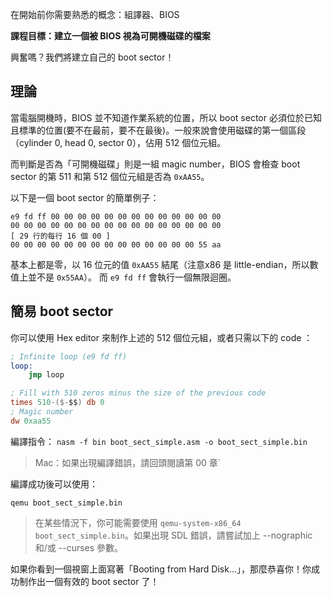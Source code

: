在開始前你需要熟悉的概念：組譯器、BIOS

**課程目標：建立一個被 BIOS 視為可開機磁碟的檔案**

興奮嗎？我們將建立自己的 boot sector！

理論
------

當電腦開機時，BIOS 並不知道作業系統的位置，所以 boot sector 必須位於已知且標準的位置(要不在最前，要不在最後)。一般來說會使用磁碟的第一個區段（cylinder 0, head 0, sector 0），佔用 512 個位元組。

而判斷是否為「可開機磁碟」則是一組 magic number，BIOS 會檢查 boot sector 的第 511 和第 512 個位元組是否為 `0xAA55`。

以下是一個 boot sector 的簡單例子：
```
e9 fd ff 00 00 00 00 00 00 00 00 00 00 00 00 00
00 00 00 00 00 00 00 00 00 00 00 00 00 00 00 00
[ 29 行的每行 16 個 00 ]
00 00 00 00 00 00 00 00 00 00 00 00 00 00 55 aa
```

基本上都是零，以 16 位元的值 `0xAA55` 結尾（注意x86 是 little-endian，所以數值上並不是 `0x55AA`）。
而 `e9 fd ff` 會執行一個無限迴圈。

簡易 boot sector
-----------------

你可以使用 Hex editor 來制作上述的 512 個位元組，或者只需以下的 code ：

```nasm
; Infinite loop (e9 fd ff)
loop:
    jmp loop 

; Fill with 510 zeros minus the size of the previous code
times 510-($-$$) db 0
; Magic number
dw 0xaa55 
```

編譯指令：
`nasm -f bin boot_sect_simple.asm -o boot_sect_simple.bin`

> Mac：如果出現編譯錯誤，請回頭閱讀第 00 章`

編譯成功後可以使用：

`qemu boot_sect_simple.bin`

> 在某些情況下，你可能需要使用 `qemu-system-x86_64 boot_sect_simple.bin`。如果出現 SDL 錯誤，請嘗試加上 --nographic 和/或 --curses 參數。

如果你看到一個視窗上面寫著「Booting from Hard Disk...」，那麼恭喜你！你成功制作出一個有效的 boot sector 了！
